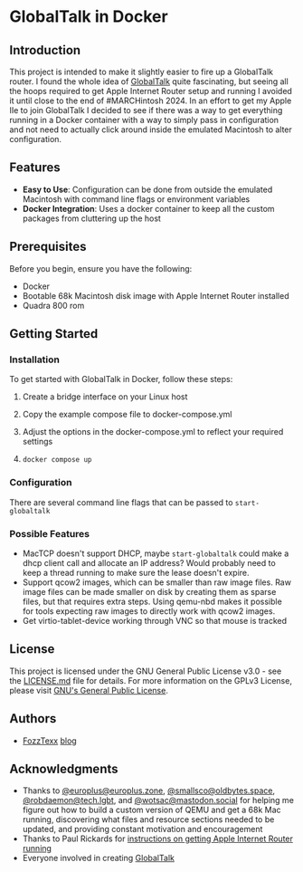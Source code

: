 # GlobalTalk in Docker

## Introduction

This project is intended to make it slightly easier to fire up a
GlobalTalk router. I found the whole idea of
[GlobalTalk](https://marchintosh.com/globaltalk.html) quite
fascinating, but seeing all the hoops required to get Apple Internet
Router setup and running I avoided it until close to the end of
#MARCHintosh 2024. In an effort to get my Apple IIe to join GlobalTalk
I decided to see if there was a way to get everything running in a
Docker container with a way to simply pass in configuration and not
need to actually click around inside the emulated Macintosh to alter
configuration.

## Features

- **Easy to Use**: Configuration can be done from outside the emulated
    Macintosh with command line flags or environment variables
- **Docker Integration**: Uses a docker container to keep all the
    custom packages from cluttering up the host

## Prerequisites

Before you begin, ensure you have the following:

- Docker
- Bootable 68k Macintosh disk image with Apple Internet Router installed
- Quadra 800 rom

## Getting Started

### Installation

To get started with GlobalTalk in Docker, follow these steps:

1. Create a bridge interface on your Linux host

2. Copy the example compose file to docker-compose.yml

3. Adjust the options in the docker-compose.yml to reflect your required settings

4. `docker compose up`

### Configuration

There are several command line flags that can be passed to `start-globaltalk`

### Possible Features

- MacTCP doesn't support DHCP, maybe `start-globaltalk` could make a
  dhcp client call and allocate an IP address? Would probably need to
  keep a thread running to make sure the lease doesn't expire.
- Support qcow2 images, which can be smaller than raw image files. Raw
  image files can be made smaller on disk by creating them as sparse
  files, but that requires extra steps. Using qemu-nbd makes it
  possible for tools expecting raw images to directly work with qcow2
  images.
- Get virtio-tablet-device working through VNC so that mouse is tracked

## License

This project is licensed under the GNU General Public License v3.0 -
see the [LICENSE.md](LICENSE.md) file for details. For more
information on the GPLv3 License, please visit [GNU's General Public
License](https://www.gnu.org/licenses/gpl-3.0.html).

## Authors

- [FozzTexx](https://mastodon.fozztexx.com/@fozztexx) [blog](https://insentricity.com)

## Acknowledgments

- Thanks to
  [@europlus@europlus.zone](https://social.europlus.zone/@europlus),
  [@smallsco@oldbytes.space](https://oldbytes.space/@smallsco),
  [@robdaemon@tech.lgbt](https://tech.lgbt/@robdaemon), and
  [@wotsac@mastodon.social](https://mastodon.social/@wotsac) for
  helping me figure out how to build a custom version of QEMU and get
  a 68k Mac running, discovering what files and resource sections
  needed to be updated, and providing constant motivation and encouragement
- Thanks to Paul Rickards for [instructions on getting Apple Internet
  Router running](https://biosrhythm.com/?p=2767)
- Everyone involved in creating [GlobalTalk](https://marchintosh.com/globaltalk.html)
